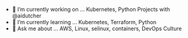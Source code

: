 - 🔭 I’m currently working on ... Kubernetes, Python Projects with @aidutcher
- 🌱 I’m currently learning ... Kubernetes, Terraform, Python
- 💬 Ask me about ... AWS, Linux, selinux, containers, DevOps Culture


